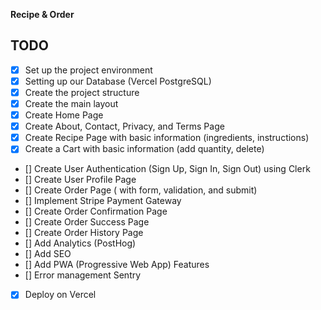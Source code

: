 **Recipe & Order**

## TODO

- [x] Set up the project environment
- [x] Setting up our Database (Vercel PostgreSQL)
- [x] Create the project structure
- [x] Create the main layout
- [x] Create Home Page
- [x] Create About, Contact, Privacy, and Terms Page
- [x] Create Recipe Page with basic information (ingredients, instructions)
- [x] Create a Cart with basic information (add quantity, delete)
- [] Create User Authentication (Sign Up, Sign In, Sign Out) using Clerk 
- [] Create User Profile Page
- [] Create Order Page ( with form, validation, and submit)
- [] Implement Stripe Payment Gateway
- [] Create Order Confirmation Page
- [] Create Order Success Page
- [] Create Order History Page
- [] Add Analytics (PostHog)
- [] Add SEO
- [] Add PWA (Progressive Web App) Features
- [] Error management Sentry
- [x] Deploy on Vercel


